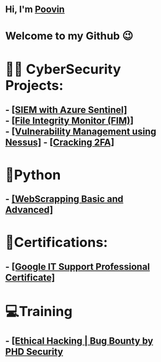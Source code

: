 <h1>Hi, I'm <a href="https://www.linkedin.com/in/poovin-prakash">Poovin<a> <br/>
  <h3>Welcome to my Github 😉<h3>

<h2>👨‍💻 CyberSecurity Projects:</h2>
  - <a href= "https://github.com/V4g4b0nd/Projects/blob/main/Azure_Sentinal/readme.md">[SIEM with Azure Sentinel]<a><br>
  - <a href = "https://github.com/V4g4b0nd/Projects/tree/main/FIM(File%20Integriy%20Manager)#readme">[File Integrity Monitor (FIM)]<a><br/>
  - <a href = "https://github.com/V4g4b0nd/Projects/tree/main/NESSUS%20Vulnerability%20Management">[Vulnerability Management using Nessus]<a>
  - <a href = "https://github.com/V4g4b0nd/Projects/blob/main/spam-mail/readme.md">[Cracking 2FA]<a>
<br/>
<h2>🐍Python</h2>
  - <a href= "https://github.com/V4g4b0nd/Python/blob/main/Webscrapping/README.md">[WebScrapping Basic and Advanced]<a>
<br> 
<h2>📃Certifications:</h2>
 - <a href = "https://www.credly.com/badges/512ea3d7-5058-4620-a96a-335482edce7b?source=linked_in_profile">[Google IT Support Professional Certificate]<a>
<br/>
<h2>💻Training</h2>
 - <a href = "https://www.udemy.com/certificate/UC-d4cb6fa1-41b2-4635-b9df-c70d384bccbc/">[Ethical Hacking | Bug Bounty by <a href ="https://www.youtube.com/@phdsecurity4081">PHD Security<a> <a>

<!--
**V4g4b0nd/V4g4b0nd** is a ✨ _special_ ✨ repository because its `README.md` (this file) appears on your GitHub profile.

Here are some ideas to get you started:

- 🔭 I’m currently working on ...
- 🌱 I’m currently learning ...
- 👯 I’m looking to collaborate on ...
- 🤔 I’m looking for help with ...
- 💬 Ask me about ...
- 📫 How to reach me: ...
- 😄 Pronouns: ...
- ⚡ Fun fact: ...
-->
